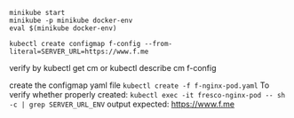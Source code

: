 ```
minikube start
minikube -p minikube docker-env
eval $(minikube docker-env)

kubectl create configmap f-config --from-literal=SERVER_URL=https://www.f.me
```
verify by kubectl get cm or kubectl describe cm f-config

create the configmap yaml file
`kubectl create -f f-nginx-pod.yaml`
To verify whether properly created:
`kubectl exec -it fresco-nginx-pod -- sh -c | grep SERVER_URL_ENV`
output expected: https://www.f.me






 
